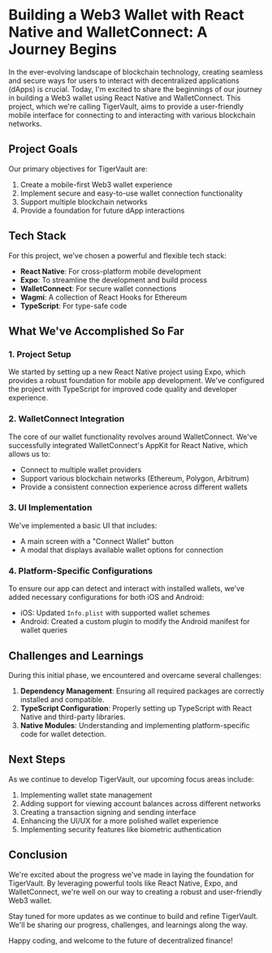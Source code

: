 # Building a Web3 Wallet with React Native and WalletConnect: A Journey Begins

In the ever-evolving landscape of blockchain technology, creating seamless and secure ways for users to interact with decentralized applications (dApps) is crucial. Today, I'm excited to share the beginnings of our journey in building a Web3 wallet using React Native and WalletConnect. This project, which we're calling TigerVault, aims to provide a user-friendly mobile interface for connecting to and interacting with various blockchain networks.

## Project Goals

Our primary objectives for TigerVault are:

1. Create a mobile-first Web3 wallet experience
2. Implement secure and easy-to-use wallet connection functionality
3. Support multiple blockchain networks
4. Provide a foundation for future dApp interactions

## Tech Stack

For this project, we've chosen a powerful and flexible tech stack:

- **React Native**: For cross-platform mobile development
- **Expo**: To streamline the development and build process
- **WalletConnect**: For secure wallet connections
- **Wagmi**: A collection of React Hooks for Ethereum
- **TypeScript**: For type-safe code

## What We've Accomplished So Far

### 1. Project Setup

We started by setting up a new React Native project using Expo, which provides a robust foundation for mobile app development. We've configured the project with TypeScript for improved code quality and developer experience.

### 2. WalletConnect Integration

The core of our wallet functionality revolves around WalletConnect. We've successfully integrated WalletConnect's AppKit for React Native, which allows us to:

- Connect to multiple wallet providers
- Support various blockchain networks (Ethereum, Polygon, Arbitrum)
- Provide a consistent connection experience across different wallets

### 3. UI Implementation

We've implemented a basic UI that includes:

- A main screen with a "Connect Wallet" button
- A modal that displays available wallet options for connection

### 4. Platform-Specific Configurations

To ensure our app can detect and interact with installed wallets, we've added necessary configurations for both iOS and Android:

- iOS: Updated `Info.plist` with supported wallet schemes
- Android: Created a custom plugin to modify the Android manifest for wallet queries

## Challenges and Learnings

During this initial phase, we encountered and overcame several challenges:

1. **Dependency Management**: Ensuring all required packages are correctly installed and compatible.
2. **TypeScript Configuration**: Properly setting up TypeScript with React Native and third-party libraries.
3. **Native Modules**: Understanding and implementing platform-specific code for wallet detection.

## Next Steps

As we continue to develop TigerVault, our upcoming focus areas include:

1. Implementing wallet state management
2. Adding support for viewing account balances across different networks
3. Creating a transaction signing and sending interface
4. Enhancing the UI/UX for a more polished wallet experience
5. Implementing security features like biometric authentication

## Conclusion

We're excited about the progress we've made in laying the foundation for TigerVault. By leveraging powerful tools like React Native, Expo, and WalletConnect, we're well on our way to creating a robust and user-friendly Web3 wallet.

Stay tuned for more updates as we continue to build and refine TigerVault. We'll be sharing our progress, challenges, and learnings along the way.

Happy coding, and welcome to the future of decentralized finance!